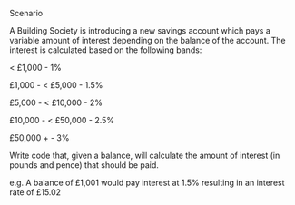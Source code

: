 Scenario


A Building Society is introducing a new savings account which pays a variable amount of interest depending on
the balance of the account. The interest is calculated based on the following bands:


< £1,000 - 1%


£1,000 - < £5,000 - 1.5%


£5,000 - < £10,000 - 2%


£10,000 - < £50,000 - 2.5%


£50,000 + - 3%


Write code that, given a balance, will calculate the amount of interest (in pounds and pence) that should be paid.


e.g. A balance of £1,001 would pay interest at 1.5% resulting in an interest rate of £15.02
